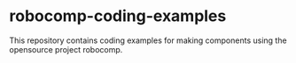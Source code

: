 # robocomp-coding-examples
This repository contains coding examples for making components using the opensource project robocomp.
